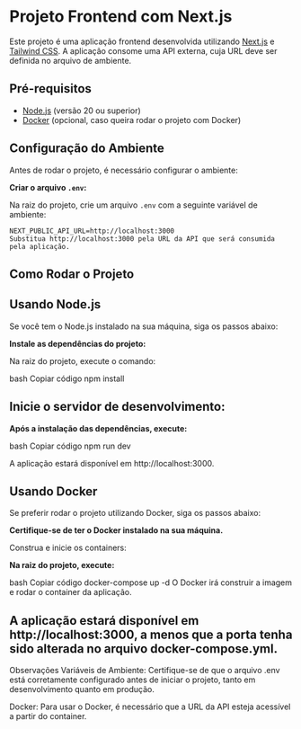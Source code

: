 # Projeto Frontend com Next.js

Este projeto é uma aplicação frontend desenvolvida utilizando [Next.js](https://nextjs.org/) e [Tailwind CSS](https://tailwindcss.com/). A aplicação consome uma API externa, cuja URL deve ser definida no arquivo de ambiente.

## Pré-requisitos

- [Node.js](https://nodejs.org/) (versão 20 ou superior)
- [Docker](https://www.docker.com/) (opcional, caso queira rodar o projeto com Docker)

## Configuração do Ambiente

Antes de rodar o projeto, é necessário configurar o ambiente:

**Criar o arquivo `.env`:**

Na raiz do projeto, crie um arquivo `.env` com a seguinte variável de ambiente:

```env
NEXT_PUBLIC_API_URL=http://localhost:3000
Substitua http://localhost:3000 pela URL da API que será consumida pela aplicação.
```

## Como Rodar o Projeto

## Usando Node.js

Se você tem o Node.js instalado na sua máquina, siga os passos abaixo:

**Instale as dependências do projeto:**

Na raiz do projeto, execute o comando:

bash
Copiar código
npm install

## Inicie o servidor de desenvolvimento:

**Após a instalação das dependências, execute:**

bash
Copiar código
npm run dev

A aplicação estará disponível em http://localhost:3000.

## Usando Docker

Se preferir rodar o projeto utilizando Docker, siga os passos abaixo:

**Certifique-se de ter o Docker instalado na sua máquina.**

Construa e inicie os containers:

**Na raiz do projeto, execute:**

bash
Copiar código
docker-compose up -d
O Docker irá construir a imagem e rodar o container da aplicação.

## A aplicação estará disponível em http://localhost:3000, a menos que a porta tenha sido alterada no arquivo docker-compose.yml.

Observações
Variáveis de Ambiente: Certifique-se de que o arquivo .env está corretamente configurado antes de iniciar o projeto, tanto em desenvolvimento quanto em produção.

Docker: Para usar o Docker, é necessário que a URL da API esteja acessível a partir do container.
